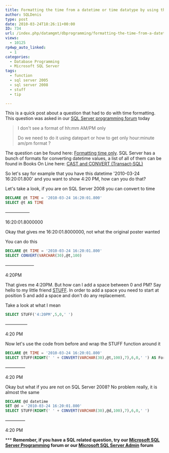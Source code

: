 ```yaml
---
title: Formatting the time from a datetime or time datatype by using the STUFF function
author: SQLDenis
type: post
date: 2010-03-24T18:26:11+00:00
ID: 734
url: /index.php/datamgmt/dbprogramming/formatting-the-time-from-a-datetime-or-t/
views:
  - 10125
rp4wp_auto_linked:
  - 1
categories:
  - Database Programming
  - Microsoft SQL Server
tags:
  - function
  - sql server 2005
  - sql server 2008
  - stuff
  - tip

---
```

This is a quick post about a question that had to do with time formatting. This question was asked in our [SQL Server programming forum][1] today

> I don't see a format of hh:mm AM/PM only 
> 
> Do we need to do it using datepart or how to get only hour:minute am/pm format ?

The question can be found here: [Formatting time only][2]. SQL Server has a bunch of formats for converting datetime values, a list of all of them can be found in Books On Line here: [CAST and CONVERT (Transact-SQL)][3]

So let's say for example that you have this datetime '2010-03-24 16:20:01.800' and you want to show 4:20 PM, how can you do that?

Let's take a look, if you are on SQL Server 2008 you can convert to time

```sql
DECLARE @t TIME = '2010-03-24 16:20:01.800'
SELECT @t AS TIME
```

—————–
  
16:20:01.8000000

Okay that gives me 16:20:01.8000000, not what the original poster wanted

You can do this

```sql
DECLARE @t TIME = '2010-03-24 16:20:01.800'
SELECT CONVERT(VARCHAR(30),@t,100)
```

——————–
  
4:20PM

That gives me 4:20PM. But how can I add a space between 0 and PM? Say hello to my little friend [STUFF][4]. In order to add a space you need to start at position 5 and add a space and don't do any replacement.

Take a look at what I mean

```sql
SELECT STUFF('4:20PM',5,0,' ')
```

—————
  
4:20 PM

Now let's use the code from before and wrap the STUFF function around it

```sql
DECLARE @t TIME = '2010-03-24 16:20:01.800'
SELECT STUFF(RIGHT(' ' + CONVERT(VARCHAR(30),@t,100),7),6,0,' ') AS FormattedTime
```
————–
  
4:20 PM

Okay but what if you are not on SQL Server 2008? No problem really, it is almost the same

```sql
DECLARE @d datetime 
SET @d = '2010-03-24 16:20:01.800'
SELECT STUFF(RIGHT(' ' + CONVERT(VARCHAR(30),@d,100),7),6,0,' ')
```

————–
  
4:20 PM

\*** **Remember, if you have a SQL related question, try our [Microsoft SQL Server Programming][1] forum or our [Microsoft SQL Server Admin][5] forum**<ins></ins>

 [1]: http://forum.lessthandot.com/viewforum.php?f=17
 [2]: http://forum.lessthandot.com/viewtopic.php?f=17&t=10289
 [3]: http://msdn.microsoft.com/en-us/library/ms187928.aspx
 [4]: http://msdn.microsoft.com/en-us/library/ms188043.aspx
 [5]: http://forum.lessthandot.com/viewforum.php?f=22